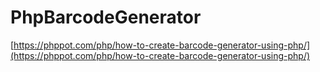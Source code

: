 # PhpBarcodeGenerator

[https://phppot.com/php/how-to-create-barcode-generator-using-php/](https://phppot.com/php/how-to-create-barcode-generator-using-php/)
